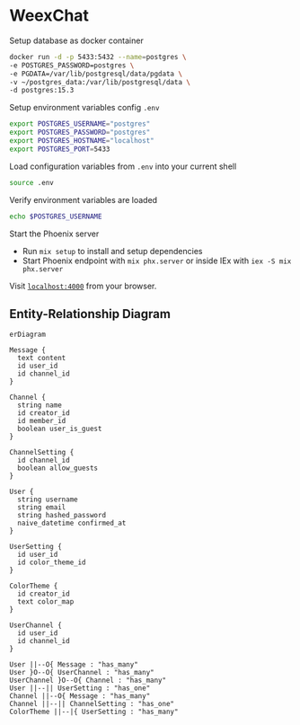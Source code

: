 # WeexChat

Setup database as docker container

```sh
docker run -d -p 5433:5432 --name=postgres \
-e POSTGRES_PASSWORD=postgres \
-e PGDATA=/var/lib/postgresql/data/pgdata \
-v ~/postgres_data:/var/lib/postgresql/data \
-d postgres:15.3
```

Setup environment variables config `.env`

```sh
export POSTGRES_USERNAME="postgres"
export POSTGRES_PASSWORD="postgres"
export POSTGRES_HOSTNAME="localhost"
export POSTGRES_PORT=5433
```

Load configuration variables from `.env` into your current shell

```sh
source .env
```

Verify environment variables are loaded

```sh
echo $POSTGRES_USERNAME
```

Start the Phoenix server

- Run `mix setup` to install and setup dependencies
- Start Phoenix endpoint with `mix phx.server` or inside IEx with `iex -S mix phx.server`

Visit [`localhost:4000`](http://localhost:4000) from your browser.

## Entity-Relationship Diagram

```mermaid
erDiagram

Message {
  text content
  id user_id
  id channel_id
}

Channel {
  string name
  id creator_id
  id member_id
  boolean user_is_guest
}

ChannelSetting {
  id channel_id
  boolean allow_guests
}

User {
  string username
  string email
  string hashed_password
  naive_datetime confirmed_at
}

UserSetting {
  id user_id
  id color_theme_id
}

ColorTheme {
  id creator_id
  text color_map
}

UserChannel {
  id user_id
  id channel_id
}

User ||--O{ Message : "has_many"
User }O--O{ UserChannel : "has_many"
UserChannel }O--O{ Channel : "has_many"
User ||--|| UserSetting : "has_one"
Channel ||--O{ Message : "has_many"
Channel ||--|| ChannelSetting : "has_one"
ColorTheme ||--|{ UserSetting : "has_many"
```
